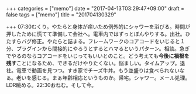 +++
categories = ["memo"]
date = "2017-04-13T03:29:47+09:00"
draft = false
tags = ["memo"]
title = "201704130329"

+++
07:30むくり。やたらと身体が痒いため例外的にシャワーを浴びる。時間が押したために慌てて準備して会社へ。電車内ではずっとぼんやりする。出社。ひたすらバグ修正。やたらと詰まる。フレームワークのコアコードをいじると１分、プラグインから間接的にやろうとするとハマるというパターン。相談。急ぎでやるのならコアコードをいじってもいいとのこと。どう考えても**今後に禍根を残す**ことになるため、できるだけやりたくない。悩ましい。タイムアップ。退社。電車で動画を見つつ。すき家でチーズ牛丼。もう並盛りは食べられないなぁ。老いを感じる。まぁ年齢相応というものか。帰宅。シャワー。メール処理。LDR眺める。22:30おねむ。そして今。

